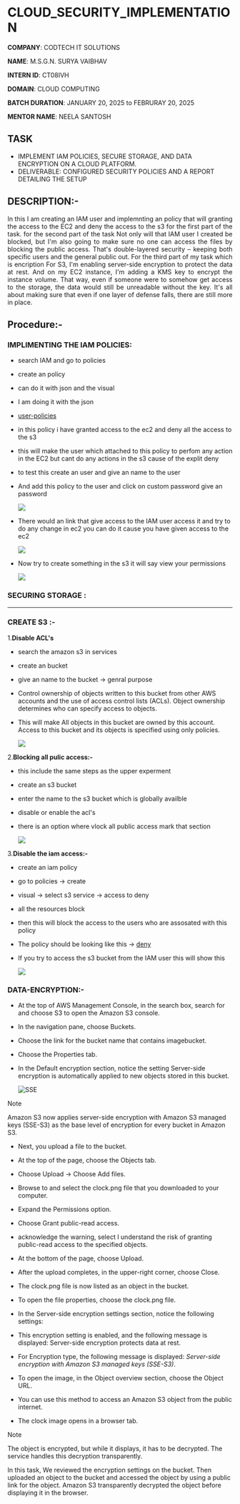 # CLOUD_SECURITY_IMPLEMENTATION

**COMPANY**: CODTECH IT SOLUTIONS 

**NAME**: M.S.G.N. SURYA VAIBHAV

**INTERN ID**: CT08IVH

**DOMAIN**: CLOUD COMPUTING

**BATCH DURATION**: JANUARY 20, 2025 to FEBRURAY 20, 2025

**MENTOR NAME**: NEELA SANTOSH

## **TASK**
- IMPLEMENT IAM POLICIES, SECURE STORAGE, AND DATA ENCRYPTION ON A CLOUD PLATFORM.
- DELIVERABLE: CONFIGURED SECURITY POLICIES AND A REPORT DETAILING THE SETUP

## **DESCRIPTION:-**
<p align="justify">
In this I am creating an IAM user and implemnting an policy that will granting the access to the EC2 and deny the access to the s3 for the first part of the task. for the second part of the task Not only will that IAM user I created be blocked, but I'm also going to make sure no one can access the files by blocking the public access. That's double-layered security – keeping both specific users and the general public out. For the third part of my task which is encription For S3, I'm enabling server-side encryption to protect the data at rest.  And on my EC2 instance, I'm adding a KMS key to encrypt the instance volume.  That way, even if someone were to somehow get access to the storage, the data would still be unreadable without the key.  It's all about making sure that even if one layer of defense falls, there are still more in place.
</p>

## **Procedure:-**

### IMPLIMENTING THE IAM POLICIES:

- search IAM and go to policies
- create an policy
- can do it with json and the visual
- I am doing it with the json
- [user-policies](User_policy.json)
- in this policy i have granted access to the ec2 and deny all the access to the s3
- this will make the user which attached to this policy to perfom any action in the EC2 but cant do any actions in the s3 cause of the explit deny
- to test this create an user and give an name to the user
- And add this policy to the user and click on custom password give an password

  <img src="IAM_user.png">
- There would an link that give access to the IAM user access it and try to do any change in ec2 you can do it cause you have given access to the ec2

  <img src="ec2_access.png" >
- Now try to create something in the s3 it will say view your permissions

  <img src="S3_deny.png">

### SECURING STORAGE :
---
### **CREATE S3 :-**

1.**Disable ACL's**
- search the amazon s3 in services
- create an bucket
- give an name to the bucket -> genral purpose
- Control ownership of objects written to this bucket from other AWS accounts and the use of access control lists (ACLs). Object ownership determines who can specify access to objects.
- This will make All objects in this bucket are owned by this account. Access to this bucket and its objects is specified using only policies.

  <image src="ACLs_diable.png">
  
2.**Blocking all pulic access:-**
- this include the same steps as the upper experment
- create an s3 bucket
- enter the name to the s3 bucket which is globally availble
- disable or enable the acl's
- there is an option where vlock all public access mark that section

  <img src="Blocking_public_access.png">

3.**Disable the iam access:-**
- create an iam policy
- go to policies -> create
- visual -> select s3 service -> access to deny
- all the resources block
- then this will block the access to the users who are assosated with this policy
- The policy should be looking like this -> [deny](s3_deny.json)
- If you try to access the s3 bucket from the IAM user this will show this 

  <img src="S3_deny.png">

### DATA-ENCRYPTION:-
- At the top of AWS Management Console, in the search box, search for and choose S3 to open the Amazon S3 console.

- In the navigation pane, choose Buckets.

- Choose the link for the bucket name that contains imagebucket.

- Choose the Properties tab.

- In the Default encryption section, notice the setting Server-side encryption is automatically applied to new objects stored in this bucket.

  ![SSE](AWS_SSE.png)

>[!Note]
>Amazon S3 now applies server-side encryption with Amazon S3 managed keys (SSE-S3) as the base level of encryption for every bucket in Amazon S3.

- Next, you upload a file to the bucket.

- At the top of the page, choose the Objects tab.

- Choose Upload -> Choose Add files.

- Browse to and select the clock.png file that you downloaded to your computer.

- Expand the Permissions option.

- Choose Grant public-read access.

- acknowledge the warning, select I understand the risk of granting public-read access to the specified objects.

- At the bottom of the page, choose Upload.

- After the upload completes, in the upper-right corner, choose Close.

- The clock.png file is now listed as an object in the bucket.

- To open the file properties, choose the clock.png file.

- In the Server-side encryption settings section, notice the following settings: 

- This encryption setting is enabled, and the following message is displayed: Server-side encryption protects data at rest.

- For Encryption type, the following message is displayed: *Server-side encryption with Amazon S3 managed keys (SSE-S3)*.

- To open the image, in the Object overview section, choose the Object URL. 

- You can use this method to access an Amazon S3 object from the public internet.

- The clock image opens in a browser tab. 

> [!Note]
> The object is encrypted, but while it displays, it has to be decrypted. The service handles this decryption transparently.

In this task, We reviewed the encryption settings on the bucket. Then uploaded an object to the bucket and accessed the object by using a public link for the object. Amazon S3 transparently decrypted the object before displaying it in the browser.
